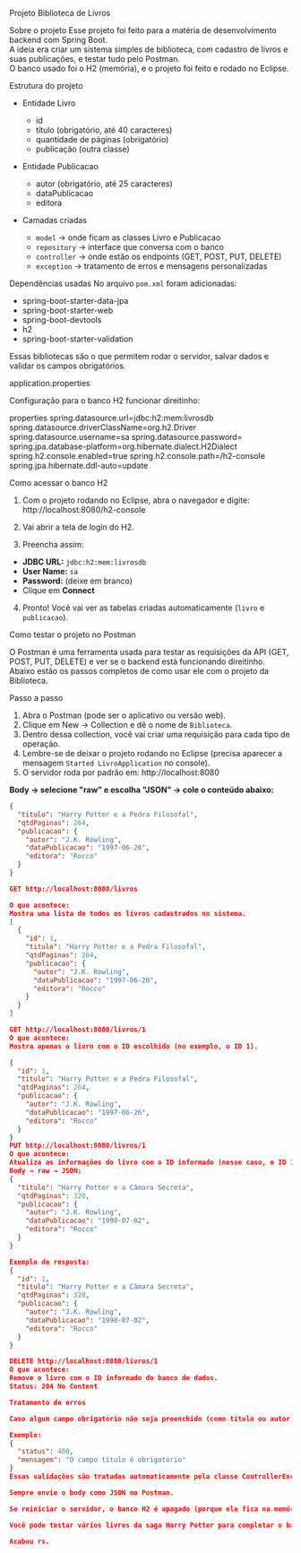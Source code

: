 Projeto Biblioteca de Livros 

Sobre o projeto
Esse projeto foi feito para a matéria de desenvolvimento backend com Spring Boot.  
A ideia era criar um sistema simples de biblioteca, com cadastro de livros e suas publicações, e testar tudo pelo Postman.  
O banco usado foi o H2 (memória), e o projeto foi feito e rodado no Eclipse.

Estrutura do projeto

- Entidade Livro
  - id
  - título (obrigatório, até 40 caracteres)
  - quantidade de páginas (obrigatório)
  - publicação (outra classe)

- Entidade Publicacao
  - autor (obrigatório, até 25 caracteres)
  - dataPublicacao
  - editora

- Camadas criadas
  - `model` → onde ficam as classes Livro e Publicacao
  - `repository` → interface que conversa com o banco
  - `controller` → onde estão os endpoints (GET, POST, PUT, DELETE)
  - `exception` → tratamento de erros e mensagens personalizadas

Dependências usadas
No arquivo `pom.xml` foram adicionadas:

- spring-boot-starter-data-jpa  
- spring-boot-starter-web  
- spring-boot-devtools  
- h2  
- spring-boot-starter-validation  

Essas bibliotecas são o que permitem rodar o servidor, salvar dados e validar os campos obrigatórios.


application.properties

Configuração para o banco H2 funcionar direitinho:

properties
spring.datasource.url=jdbc:h2:mem:livrosdb
spring.datasource.driverClassName=org.h2.Driver
spring.datasource.username=sa
spring.datasource.password=
spring.jpa.database-platform=org.hibernate.dialect.H2Dialect
spring.h2.console.enabled=true
spring.h2.console.path=/h2-console
spring.jpa.hibernate.ddl-auto=update

 Como acessar o banco H2

1. Com o projeto rodando no Eclipse, abra o navegador e digite:
http://localhost:8080/h2-console

2. Vai abrir a tela de login do H2.

3. Preencha assim:
- **JDBC URL:** `jdbc:h2:mem:livrosdb`
- **User Name:** `sa`
- **Password:** (deixe em branco)
- Clique em **Connect**

4. Pronto! Você vai ver as tabelas criadas automaticamente (`livro` e `publicacao`).

Como testar o projeto no Postman

O Postman é uma ferramenta usada para testar as requisições da API (GET, POST, PUT, DELETE) e ver se o backend está funcionando direitinho.  
Abaixo estão os passos completos de como usar ele com o projeto da Biblioteca.

Passo a passo

1. Abra o Postman (pode ser o aplicativo ou versão web).
2. Clique em New → Collection e dê o nome de `Biblioteca`.
3. Dentro dessa collection, você vai criar uma requisição para cada tipo de operação.
4. Lembre-se de deixar o projeto rodando no Eclipse (precisa aparecer a mensagem `Started LivroApplication` no console).
5. O servidor roda por padrão em: http://localhost:8080


**Body → selecione "raw" e escolha "JSON" → cole o conteúdo abaixo:**

```json
{
  "titulo": "Harry Potter e a Pedra Filosofal",
  "qtdPaginas": 264,
  "publicacao": {
    "autor": "J.K. Rowling",
    "dataPublicacao": "1997-06-26",
    "editora": "Rocco"
  }
}

GET http://localhost:8080/livros

O que acontece:
Mostra uma lista de todos os livros cadastrados no sistema.
[
  {
    "id": 1,
    "titulo": "Harry Potter e a Pedra Filosofal",
    "qtdPaginas": 264,
    "publicacao": {
      "autor": "J.K. Rowling",
      "dataPublicacao": "1997-06-26",
      "editora": "Rocco"
    }
  }
]

GET http://localhost:8080/livros/1
O que acontece:
Mostra apenas o livro com o ID escolhido (no exemplo, o ID 1).

{
  "id": 1,
  "titulo": "Harry Potter e a Pedra Filosofal",
  "qtdPaginas": 264,
  "publicacao": {
    "autor": "J.K. Rowling",
    "dataPublicacao": "1997-06-26",
    "editora": "Rocco"
  }
}
PUT http://localhost:8080/livros/1
O que acontece:
Atualiza as informações do livro com o ID informado (nesse caso, o ID 1)
Body → raw → JSON:
{
  "titulo": "Harry Potter e a Câmara Secreta",
  "qtdPaginas": 320,
  "publicacao": {
    "autor": "J.K. Rowling",
    "dataPublicacao": "1998-07-02",
    "editora": "Rocco"
  }
}

Exemplo de resposta:
{
  "id": 1,
  "titulo": "Harry Potter e a Câmara Secreta",
  "qtdPaginas": 320,
  "publicacao": {
    "autor": "J.K. Rowling",
    "dataPublicacao": "1998-07-02",
    "editora": "Rocco"
  }
}

DELETE http://localhost:8080/livros/1
O que acontece:
Remove o livro com o ID informado do banco de dados.
Status: 204 No Content

Tratamento de erros

Caso algum campo obrigatório não seja preenchido (como título ou autor), o sistema devolve uma mensagem de erro com status 400:

Exemplo:
{
  "status": 400,
  "mensagem": "O campo título é obrigatório"
}
Essas validações são tratadas automaticamente pela classe ControllerExceptionHandler do projeto.

Sempre envie o body como JSON no Postman.

Se reiniciar o servidor, o banco H2 é apagado (porque ele fica na memória), então será preciso recriar os livros pelo POST.

Você pode testar vários livros da saga Harry Potter para completar o banco.

Acabou rs.



